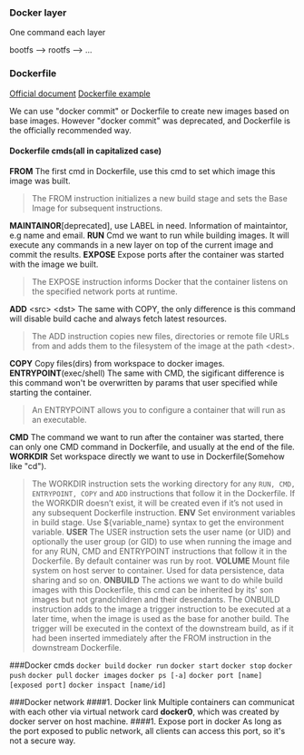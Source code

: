 ### Docker layer
One command each layer

bootfs --> rootfs --> ...

### Dockerfile
[Official document](https://docs.docker.com/engine/reference/builder/)
[Dockerfile example](https://docs.docker.com/engine/reference/builder/#dockerfile-examples)

We can use "docker commit" or Dockerfile to create new images based on base images. However "docker commit" was deprecated, and Dockerfile is the officially recommended way.
#### Dockerfile cmds(all in capitalized case)
**FROM** The first cmd in Dockerfile, use this cmd to set which image this image was built. 
> The FROM instruction initializes a new build stage and sets the Base Image for subsequent instructions.

**MAINTAINOR**[deprecated], use LABEL in need. Information of maintaintor, e.g name and email.
**RUN** Cmd we want to run while building images. It will execute any commands in a new layer on top of the current image and commit the results.
**EXPOSE** Expose ports after the container was started with the image we built. 
> The EXPOSE instruction informs Docker that the container listens on the specified network ports at runtime.

**ADD** \<src\> \<dst\> The same with COPY, the only difference is this command will disable build cache and always fetch latest resources. 
 > The ADD instruction copies new files, directories or remote file URLs from <src> and adds them to the filesystem of the image at the path \<dest\>.
  
**COPY** Copy files(dirs) from workspace to docker images. 
**ENTRYPOINT**(exec/shell) The same with CMD, the sigificant difference is this command won't be overwritten by params that user specified while starting the container. 
> An ENTRYPOINT allows you to configure a container that will run as an executable.

**CMD** The command we want to run after the container was started, there can only one CMD command in Dockerfile, and usually at the end of the file.
**WORKDIR** Set workspace directly we want to use in Dockerfile(Somehow like "cd"). 

> The WORKDIR instruction sets the working directory for any `RUN, CMD, ENTRYPOINT, COPY` and `ADD` instructions that follow it in the Dockerfile. If the WORKDIR doesn’t exist, it will be created even if it’s not used in any subsequent Dockerfile instruction.
**ENV** Set environment variables in build stage. Use ${variable_name} syntax to get the environment variable.
**USER** 
> The USER instruction sets the user name (or UID) and optionally the user group (or GID) to use when running the image and for any RUN, CMD and ENTRYPOINT instructions that follow it in the Dockerfile. By default container was run by root.
**VOLUME** Mount file system on host server to container. Used for data persistence, data sharing and so on.
**ONBUILD** The actions we want to do while build images with this Dockerfile, this cmd can be inherited by its' son images but not grandchildren and their desendants. 
> The ONBUILD instruction adds to the image a trigger instruction to be executed at a later time, when the image is used as the base for another build. The trigger will be executed in the context of the downstream build, as if it had been inserted immediately after the FROM instruction in the downstream Dockerfile.


###Docker cmds
`docker build`
`docker run`
`docker start`
`docker stop`
`docker push`
`docker pull`
`docker images`
`docker ps [-a]`
`docker port [name] [exposed port]`
`docker inspact [name/id]`

###Docker network
####1. Docker link 
Multiple containers can communicat with each other via virtual network card **docker0**, which was created by docker server on host machine.
####1. Expose port in docker
As long as the port exposed to public network, all clients can access this port, so it's not a secure way.

